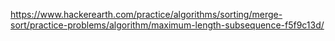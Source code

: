 https://www.hackerearth.com/practice/algorithms/sorting/merge-sort/practice-problems/algorithm/maximum-length-subsequence-f5f9c13d/
